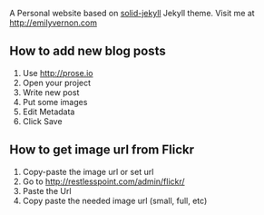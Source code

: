 A Personal website based on [solid-jekyll](https://github.com/st4ple/solid-jekyll) Jekyll theme.
Visit me at http://emilyvernon.com

## How to add new blog posts
1. Use http://prose.io
2. Open your project
3. Write new post
4. Put some images
5. Edit Metadata
6. Click Save

## How to get image url from Flickr
1. Copy-paste the image url or set url
2. Go to http://restlesspoint.com/admin/flickr/
3. Paste the Url
4. Copy paste the needed image url (small, full, etc)
